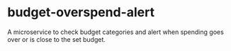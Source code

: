 # budget-overspend-alert
A microservice to check budget categories and alert when spending goes over or is close to the set budget.
